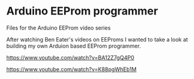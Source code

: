 # Arduino EEProm programmer

Files for the Arduino EEProm video series

After watching Ben Eater's videos on EEProms I wanted to take a 
look at building my own Arduion based EEProm programmer.

https://www.youtube.com/watch?v=BA12Z7gQ4P0

https://www.youtube.com/watch?v=K88pgWhEb1M


